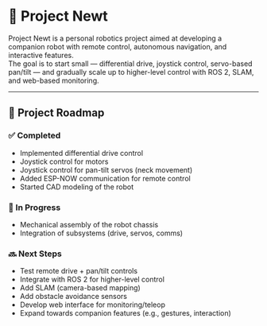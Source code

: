 # 🤖 Project Newt

Project Newt is a personal robotics project aimed at developing a companion robot with remote control, autonomous navigation, and interactive features.  
The goal is to start small — differential drive, joystick control, servo-based pan/tilt — and gradually scale up to higher-level control with ROS 2, SLAM, and web-based monitoring.

---

## 📌 Project Roadmap

### ✅ Completed
- Implemented differential drive control  
- Joystick control for motors  
- Joystick control for pan-tilt servos (neck movement)  
- Added ESP-NOW communication for remote control  
- Started CAD modeling of the robot  

### 🚧 In Progress
- Mechanical assembly of the robot chassis  
- Integration of subsystems (drive, servos, comms)  

### 🔜 Next Steps
- Test remote drive + pan/tilt controls  
- Integrate with ROS 2 for higher-level control  
- Add SLAM (camera-based mapping)  
- Add obstacle avoidance sensors  
- Develop web interface for monitoring/teleop  
- Expand towards companion features (e.g., gestures, interaction)  
